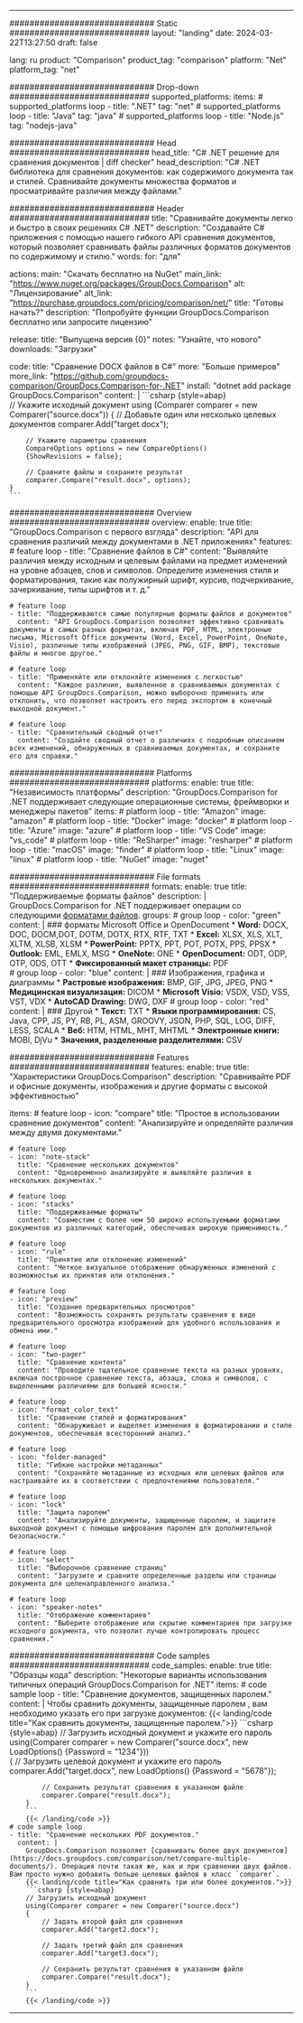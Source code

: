 
---
############################# Static ############################
layout: "landing"
date: 2024-03-22T13:27:50
draft: false

lang: ru
product: "Comparison"
product_tag: "comparison"
platform: "Net"
platform_tag: "net"

############################# Drop-down ############################
supported_platforms:
  items:
    # supported_platforms loop
    - title: ".NET"
      tag: "net"
    # supported_platforms loop
    - title: "Java"
      tag: "java"
    # supported_platforms loop
    - title: "Node.js"
      tag: "nodejs-java"

############################# Head ############################
head_title: "C# .NET решение для сравнения документов | diff checker"
head_description: "C# .NET библиотека для сравнения документов: как содержимого документа так и стилей. Сравнивайте документы множества форматов и просматривайте различия между файлами."

############################# Header ############################
title: "Cравнивайте документы легко и быстро в своих решениях C# .NET"
description: "Создавайте C# приложения с помощью нашего гибкого API сравнения документов, который позволяет сравнивать файлы различных форматов документов по содержимому и стилю."
words:
  for: "для"

actions:
  main: "Скачать бесплатно на NuGet"
  main_link: "https://www.nuget.org/packages/GroupDocs.Comparison"
  alt: "Лицензирование"
  alt_link: "https://purchase.groupdocs.com/pricing/comparison/net/"
  title: "Готовы начать?"
  description: "Попробуйте функции GroupDocs.Comparison бесплатно или запросите лицензию"

release:
  title: "Выпущена версия {0}"
  notes: "Узнайте, что нового"
  downloads: "Загрузки"

code:
  title: "Сравнение DOCX файлов в C#"
  more: "Больше примеров"
  more_link: "https://github.com/groupdocs-comparison/GroupDocs.Comparison-for-.NET"
  install: "dotnet add package GroupDocs.Comparison"
  content: |
    ```csharp {style=abap}   
    // Укажите исходный документ
    using (Comparer comparer = new Comparer("source.docx"))
    {
        // Добавьте один или несколько целевых документов
        comparer.Add("target.docx");

        // Укажите параметры сравнения
        CompareOptions options = new CompareOptions() 
        {ShowRevisions = false};

        // Сравните файлы и сохраните результат
        comparer.Compare("result.docx", options);
    }
    ```

############################# Overview ############################
overview:
  enable: true
  title: "GroupDocs.Comparison с первого взгляда"
  description: "API для сравнения различий между документами в .NET приложениях"
  features:
    # feature loop
    - title: "Сравнение файлов в C#"
      content: "Выявляйте различия между исходным и целевым файлами на предмет изменений на уровне абзацев, слов и символов. Определите изменения стиля и форматирования, такие как полужирный шрифт, курсив, подчеркивание, зачеркивание, типы шрифтов и т. д."

    # feature loop
    - title: "Поддерживаются самые популярные форматы файлов и документов"
      content: "API GroupDocs.Comparison позволяет эффективно сравнивать документы в самых разных форматах, включая PDF, HTML, электронные письма, Microsoft Office документы (Word, Excel, PowerPoint, OneNote, Visio), различные типы изображений (JPEG, PNG, GIF, BMP), текстовые файлы и многое другое."

    # feature loop
    - title: "Применяйте или отклоняйте изменения с легкостью"
      content: "Каждое различие, выявленное в сравниваемых документах с помощью API GroupDocs.Comparison, можно выборочно применить или отклонить, что позволяет настроить его перед экспортом в конечный выходной документ."

    # feature loop
    - title: "Сравнительный сводный отчет"
      content: "Создайте сводный отчет о различиях с подробным описанием всех изменений, обнаруженных в сравниваемых документах, и сохраните его для справки."

############################# Platforms ############################
platforms:
  enable: true
  title: "Независимость платформы"
  description: "GroupDocs.Comparison for .NET поддерживает следующие операционные системы, фреймворки и менеджеры пакетов"
  items:
    # platform loop
    - title: "Amazon"
      image: "amazon"
    # platform loop
    - title: "Docker"
      image: "docker"
    # platform loop
    - title: "Azure"
      image: "azure"
    # platform loop
    - title: "VS Code"
      image: "vs_code"
    # platform loop
    - title: "ReSharper"
      image: "resharper"
    # platform loop
    - title: "macOS"
      image: "finder"
    # platform loop
    - title: "Linux"
      image: "linux"
    # platform loop
    - title: "NuGet"
      image: "nuget"

############################# File formats ############################
formats:
  enable: true
  title: "Поддерживаемые форматы файлов"
  description: |
    GroupDocs.Comparison for .NET поддерживает операции со следующими [форматами файлов](https://docs.groupdocs.com/comparison/net/supported-document-formats/).
  groups:
    # group loop
    - color: "green"
      content: |
        ### форматы Microsoft Office и OpenDocument
        * **Word:** DOCX, DOC, DOCM,DOT, DOTM, DOTX, RTX, RTF, TXT
        * **Excel:** XLSX, XLS, XLT, XLTM, XLSB, XLSM
        * **PowerPoint:** PPTX, PPT, POT, POTX, PPS, PPSX
        * **Outlook:** EML, EMLX, MSG
        * **OneNote:** ONE
        * **OpenDocument:** ODT, ODP, OTP, ODS, OTT
        * **Фиксированный макет страницы:** PDF        
    # group loop
    - color: "blue"
      content: |
        ### Изображения, графика и диаграммы
        * **Растровые изображения:** BMP, GIF, JPG, JPEG, PNG
        * **Медицинская визуализация:** DICOM
        * **Microsoft Visio:** VSDX, VSD, VSS, VST, VDX
        * **AutoCAD Drawing:** DWG, DXF
      # group loop
    - color: "red"
      content: |
        ### Другой
        * **Текст:** TXT
        * **Языки программирования:** CS, Java, CPP, JS, PY, RB, PL, ASM, GROOVY, JSON, PHP, SQL, LOG, DIFF, LESS, SCALA
        * **Веб:** HTM, HTML, MHT, MHTML
        * **Электронные книги:** MOBI, DjVu
        * **Значения, разделенные разделителями:** CSV

############################# Features ############################
features:
  enable: true
  title: "Характеристики GroupDocs.Comparison"
  description: "Сравнивайте PDF и офисные документы, изображения и другие форматы с высокой эффективностью"

  items:
    # feature loop
    - icon: "compare"
      title: "Простое в использовании сравнение документов"
      content: "Анализируйте и определяйте различия между двумя документами."

    # feature loop
    - icon: "note-stack"
      title: "Сравнение нескольких документов"
      content: "Одновременно анализируйте и выявляйте различия в нескольких документах."

    # feature loop
    - icon: "stacks"
      title: "Поддерживаемые форматы"
      content: "Совместим с более чем 50 широко используемыми форматами документов из различных категорий, обеспечивая широкую применимость."

    # feature loop
    - icon: "rule"
      title: "Принятие или отклонение изменений"
      content: "Четкое визуальное отображение обнаруженных изменений с возможностью их принятия или отклонения."

    # feature loop
    - icon: "preview"
      title: "Создание предварительных просмотров"
      content: "Возможность сохранять результаты сравнения в виде предварительного просмотра изображений для удобного использования и обмена ими."

    # feature loop
    - icon: "two-pager"
      title: "Сравнение контента"
      content: "Проводите тщательное сравнение текста на разных уровнях, включая построчное сравнение текста, абзаца, слова и символов, с выделенными различиями для большей ясности."

    # feature loop
    - icon: "format_color_text"
      title: "Сравнение стилей и форматирования"
      content: "Обнаруживает и выделяет изменения в форматировании и стиле документов, обеспечивая всесторонний анализ."

    # feature loop
    - icon: "folder-managed"
      title: "Гибкие настройки метаданных"
      content: "Сохраняйте метаданные из исходных или целевых файлов или настраивайте их в соответствии с предпочтениями пользователя."

    # feature loop
    - icon: "lock"
      title: "Защита паролем"
      content: "Анализируйте документы, защищенные паролем, и защитите выходной документ с помощью шифрования паролем для дополнительной безопасности."

    # feature loop
    - icon: "select"
      title: "Выборочное сравнение страниц"
      content: "Загрузите и сравните определенные разделы или страницы документа для целенаправленного анализа."

    # feature loop
    - icon: "speaker-notes"
      title: "Отображение комментариев"
      content: "Выберите отображение или скрытие комментариев при загрузке исходного документа, что позволит лучше контролировать процесс сравнения."

############################# Code samples ############################
code_samples:
  enable: true
  title: "Образцы кода"
  description: "Некоторые варианты использования типичных операций GroupDocs.Comparison for .NET"
  items:
    # code sample loop
    - title: "Сравнение документов, защищенных паролем."
      content: |
        Чтобы сравнить документы, защищенные паролем [](https://docs.groupdocs.com/comparison/net/load-password-protected-documents/), вам необходимо указать его при загрузке документов:
        {{< landing/code title="Как сравнить документы, защищенные паролем.">}}
        ```csharp {style=abap}
        // Загрузить исходный документ и укажите его пароль
        using(Comparer comparer = new Comparer("source.docx", new LoadOptions() {Password = "1234"}))  
        {
            // Загрузить целевой документ и укажите его пароль
            comparer.Add("target.docx", new LoadOptions() {Password = "5678"});

            // Сохранить результат сравнения в указанном файле
            comparer.Compare("result.docx");
        }
        ```
        {{< /landing/code >}}
    # code sample loop
    - title: "Сравнение нескольких PDF документов."
      content: |
        GroupDocs.Comparison позволяет [сравнивать более двух документов](https://docs.groupdocs.com/comparison/net/compare-multiple-documents/). Операция почти такая же, как и при сравнении двух файлов. Вам просто нужно добавить больше целевых файлов в класс `comparer`.
        {{< landing/code title="Как сравнить три или более документов.">}}
        ```csharp {style=abap}   
        // Загрузить исходный документ
        using(Comparer comparer = new Comparer("source.docx") 
        {
            // Задать второй файл для сравнения
            comparer.Add("target2.docx");
            
            // Задать третий файл для сравнения
            comparer.Add("target3.docx");
            
            // Сохранить результат сравнения в указанном файле
            comparer.Compare("result.docx");
        }
        ```
        {{< /landing/code >}}

---
